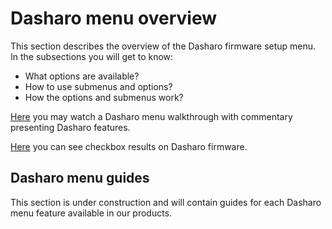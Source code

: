 # Dasharo menu overview

This section describes the overview of the Dasharo firmware setup menu. In the
subsections you will get to know:

* What options are available?
* How to use submenus and options?
* How the options and submenus work?

[Here](https://youtu.be/3tk0snFrZDY) you may watch a Dasharo menu walkthrough
with commentary presenting Dasharo features.

[Here](../variants/novacustom_nv4x/compatibility-check-results-ubuntu.md) you
can see checkbox results on Dasharo firmware.

## Dasharo menu guides

This section is under construction and will contain guides for each Dasharo
menu feature available in our products.
